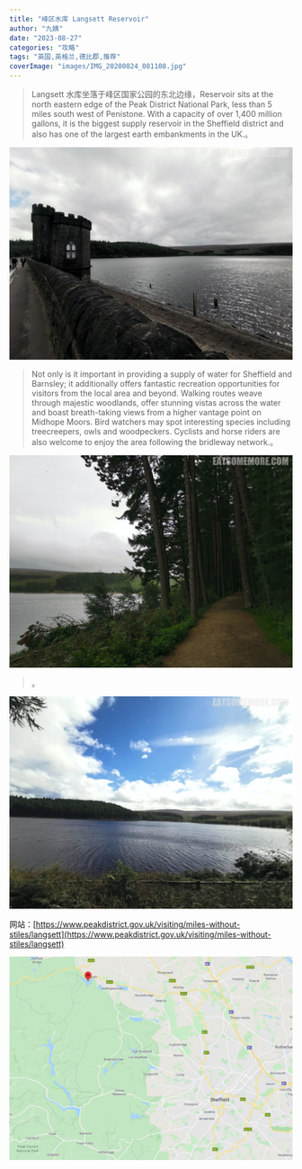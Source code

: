 ```yaml
---
title: "峰区水库 Langsett Reservoir"
author: "九姨"
date: "2023-08-27"
categories: "攻略"
tags: "英国,英格兰,德比郡,推荐"
coverImage: "images/IMG_20200824_081108.jpg"
---
```


>Langsett 水库坐落于峰区国家公园的东北边缘，Reservoir sits at the north eastern edge of the Peak District National Park, less than 5 miles south west of Penistone. With a capacity of over 1,400 million gallons, it is the biggest supply reservoir in the Sheffield district and also has one of the largest earth embankments in the UK.。

![Langsett Reservoir](images/IMG_20200823_150445.jpg)

>Not only is it important in providing a supply of water for Sheffield and Barnsley; it additionally offers fantastic recreation opportunities for visitors from the local area and beyond. Walking routes weave through majestic woodlands, offer stunning vistas across the water and boast breath-taking views from a higher vantage point on Midhope Moors. Bird watchers may spot interesting species including treecreepers, owls and woodpeckers. Cyclists and horse riders are also welcome to enjoy the area following the bridleway network.。

![Langsett Reservoir](images/IMG_20200823_135252.jpg)

>。

![Langsett Reservoir](images/IMG_20200824_081108.jpg)


网站：[https://www.peakdistrict.gov.uk/visiting/miles-without-stiles/langsett](https://www.peakdistrict.gov.uk/visiting/miles-without-stiles/langsett)

![Langsett Reservoir](images/langsett.jpg)